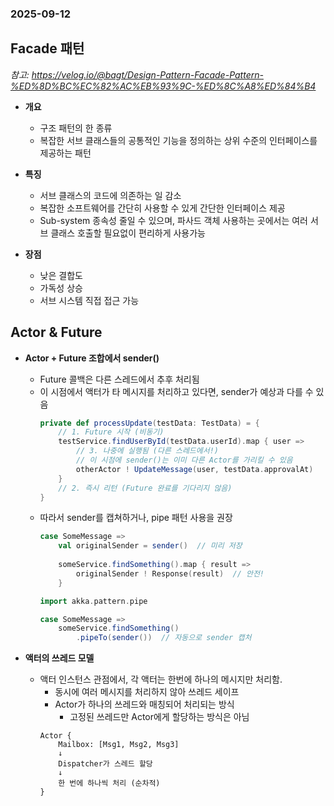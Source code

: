 ### 2025-09-12

## Facade 패턴
*참고: https://velog.io/@bagt/Design-Pattern-Facade-Pattern-%ED%8D%BC%EC%82%AC%EB%93%9C-%ED%8C%A8%ED%84%B4*
- **개요**
  - 구조 패턴의 한 종류
  - 복잡한 서브 클래스들의 공통적인 기능을 정의하는 상위 수준의 인터페이스를 제공하는 패턴

- **특징**
  - 서브 클래스의 코드에 의존하는 일 감소
  - 복잡한 소프트웨어를 간단히 사용할 수 있게 간단한 인터페이스 제공
  - Sub-system 종속성 줄일 수 있으며, 파사드 객체 사용하는 곳에서는 여러 서브 클래스 호출할 필요없이 편리하게 사용가능

- **장점**
  - 낮은 결합도
  - 가독성 상승
  - 서브 시스템 직접 접근 가능

## Actor & Future
- **Actor + Future 조합에서 sender()**
  - Future 콜백은 다른 스레드에서 추후 처리됨
  - 이 시점에서 액터가 타 메시지를 처리하고 있다면, sender가 예상과 다를 수 있음
    ```scala
    private def processUpdate(testData: TestData) = {
        // 1. Future 시작 (비동기)
        testService.findUserById(testData.userId).map { user =>
            // 3. 나중에 실행됨 (다른 스레드에서!)
            // 이 시점에 sender()는 이미 다른 Actor를 가리킬 수 있음
            otherActor ! UpdateMessage(user, testData.approvalAt)
        }
        // 2. 즉시 리턴 (Future 완료를 기다리지 않음)
    }
    ```
  - 따라서 sender를 캡쳐하거나, pipe 패턴 사용을 권장
    ```scala
    case SomeMessage =>
        val originalSender = sender()  // 미리 저장
        
        someService.findSomething().map { result =>
            originalSender ! Response(result)  // 안전!
        }
    ```
    ```scala
    import akka.pattern.pipe
    
    case SomeMessage =>
        someService.findSomething()
            .pipeTo(sender())  // 자동으로 sender 캡처
    ```

- **액터의 쓰레드 모델**
  - 액터 인스턴스 관점에서, 각 액터는 한번에 하나의 메시지만 처리함. 
    - 동시에 여러 메시지를 처리하지 않아 쓰레드 세이프
    - Actor가 하나의 쓰레드와 매칭되어 처리되는 방식
      - 고정된 쓰레드만 Actor에게 할당하는 방식은 아님
    ```
    Actor {
        Mailbox: [Msg1, Msg2, Msg3]
        ↓
        Dispatcher가 스레드 할당
        ↓
        한 번에 하나씩 처리 (순차적)
    }
    ```
